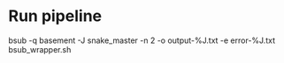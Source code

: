 
# Run pipeline
bsub -q basement -J snake_master -n 2 -o output-%J.txt -e error-%J.txt bsub_wrapper.sh
